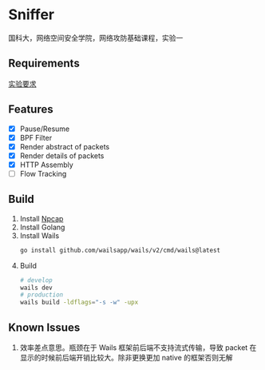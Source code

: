 # Sniffer

国科大，网络空间安全学院，网络攻防基础课程，实验一

## Requirements

[实验要求](./assets/exercise-1.pdf)

## Features

- [x] Pause/Resume
- [x] BPF Filter
- [x] Render abstract of packets
- [x] Render details of packets
- [x] HTTP Assembly
- [ ] Flow Tracking

## Build

1. Install [Npcap](https://npcap.com/)
2. Install Golang
3. Install Wails
    ```bash
    go install github.com/wailsapp/wails/v2/cmd/wails@latest
    ```
4. Build
    ```bash
    # develop
    wails dev
    # production
    wails build -ldflags="-s -w" -upx
    ```
## Known Issues

1. 效率差点意思。瓶颈在于 Wails 框架前后端不支持流式传输，导致 packet 在显示的时候前后端开销比较大。除非更换更加 native
   的框架否则无解
